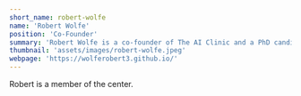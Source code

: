 ```yaml
---
short_name: robert-wolfe
name: 'Robert Wolfe'
position: 'Co-Founder'
summary: 'Robert Wolfe is a co-founder of The AI Clinic and a PhD candidate in the UW iSchool.'
thumbnail: 'assets/images/robert-wolfe.jpeg'
webpage: 'https://wolferobert3.github.io/'
---
```

Robert is a member of the center.